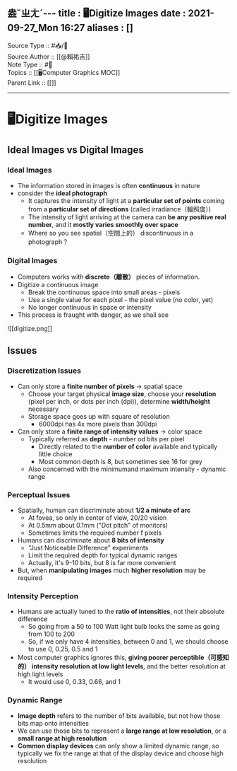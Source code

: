 盎ˇㄓㄤˊ---
title : 🖥️Digitize Images
date : 2021-09-27_Mon 16:27
aliases : []
---
Source Type :: #📥/📄 <br>
Source Author :: [[@賴祐吉]]<br>
Note Type :: #📝 <br>
Topics :: [[🖥️Computer Graphics MOC]]<br>
Parent Link :: [[]]<br>

---
# 🖥️Digitize Images

## Ideal Images vs Digital Images
### Ideal Images
+ The information stored in images is often **continuous** in nature
+ consider the **ideal photograph**
	- It captures the intensity of light at a **particular set of points** coming from a **particular set of directions** (called irradiance（輻照度）)
	- The intensity of light arriving at the camera can **be any positive real number**, and it **mostly varies smoothly over space**
	- Where so you see spatial（空間上的） discontinuous in a photograph？

### Digital Images
+ Computers works with **discrete（離散）** pieces of information.
+ Digitize a continuous image
	- Break the continuous space into small areas - pixels
	- Use a single value for each pixel - the pixel value (no color, yet)
	- No longer continuous in space or intensity
+ This process is fraught with danger, as we shall see

![[digitize.png]]


## Issues
### Discretization Issues
+ Can only store a **finite number of pixels** -> spatial space
	- Choose your target physical **image size**, choose your **resolution** (pixel per inch, or dots per inch (dpi)), determine **width/height** necessary
	- Storage space goes up with square of resolution
		* 6000dpi has 4x more pixels than 300dpi
+ Can only store a **finite range of intensity values** -> color space
	- Typically referred as **depth** - number od bits per pixel
		* Directly related to the **number of color** available and typically little choice
		* Most common depth is 8, but sometimes see 16 for grey
	- Also concerned with the minimumand maximum intensity - dynamic range

### Perceptual Issues
+ Spatially, human can discriminate about **1/2 a minute of arc**
	- At fovea, so only in center of view, 20/20 vision
	- At 0.5mm about 0.1mm ("Dot pitch" of monitors)
	- Sometimes limits the required number f pixels
+ Humans can discriminate about **8 bits of intensity**
	- "Just Noticeable Difference" experiments
	- Limit the required depth for typical dynamic ranges
	- Actually, it's 9-10 bits, but 8 is far more convenient
+ But, when **manipulating images** much **higher resolution** may be required

### Intensity Perception
+ Humans are actually tuned to the **ratio of intensities**, not their absolute difference
	- So going from a 50 to 100 Watt light bulb looks the same as going from 100 to 200
	- So, if we only have 4 intensities, between 0 and 1, we should choose to use 0, 0.25, 0.5 and 1
+ Most computer graphics ignores this, **giving poorer perceptible（可感知的） intensity resolution at low light levels**, and the better resolution at high light levels
	- It would use 0, 0.33, 0.66, and 1

### Dynamic Range
+ **Image depth** refers to the number of bits available, but not how those bits map onto intensities
+ We can use those bits to represent a **large range at low resolution**, or a **small range at high resolution**
+ **Common display devices** can only show a limited dynamic range, so typically we fix the range at that of the display device and choose high resolution